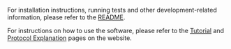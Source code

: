 For installation instructions, running tests and other development-related information, please refer to the [README](README.md).

For instructions on how to use the software, please refer to the [Tutorial](https://ctrl-mac-simulator.com/src/pages/tutorial.html) and [Protocol Explanation](https://ctrl-mac-simulator.com/src/pages/protocol-explanation.html) pages on the website.
